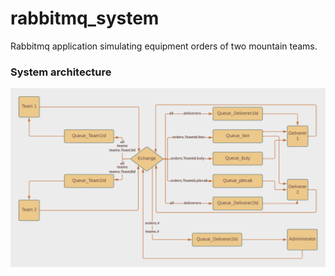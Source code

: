# rabbitmq_system
Rabbitmq application simulating equipment orders of two mountain teams.

### System architecture
![Alt text](Diagram.png?raw=true "System architecture")
